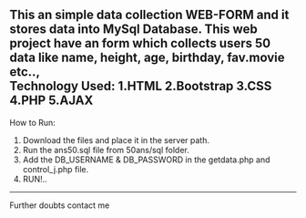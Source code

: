 This an simple data collection WEB-FORM and it stores data into MySql Database.
This web project have an form which collects users 50 data like name, height, age, birthday, fav.movie etc..,\
Technology Used:
1.HTML
2.Bootstrap
3.CSS
4.PHP
5.AJAX
----------------------------------------
How to Run:
1. Download the files and place it in the server path.
2. Run the ans50.sql file from 50ans/sql folder.
3. Add the DB_USERNAME & DB_PASSWORD in the getdata.php and control_j.php file.
4. RUN!..
----------------------------------------
Further doubts contact me
